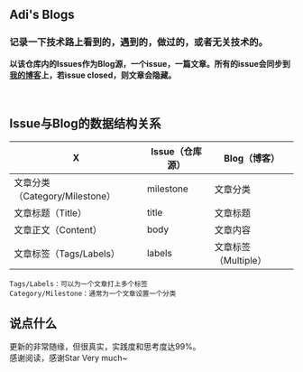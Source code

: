 ## Adi's Blogs

### 记录一下技术路上看到的，遇到的，做过的，或者无关技术的。
**以该仓库内的Issues作为Blog源，一个issue，一篇文章。所有的issue会同步到[我的博客](https://adiovo.cc)上，若issue closed，则文章会隐藏。**

<br />

## Issue与Blog的数据结构关系


| X | Issue（仓库源） | Blog（博客） |
| --------- | --------- | --------- |
| 文章分类（Category/Milestone） | milestone | 文章分类 |
| 文章标题（Title） | title | 文章标题 |
| 文章正文（Content） | body | 文章内容 |
| 文章标签（Tags/Labels） | labels | 文章标签（Multiple） |


```
Tags/Labels：可以为一个文章打上多个标签
Category/Milestone：通常为一个文章设置一个分类
```

## 说点什么
更新的非常随缘，但很真实，实践度和思考度达99%。<br />
感谢阅读，感谢Star Very much~
